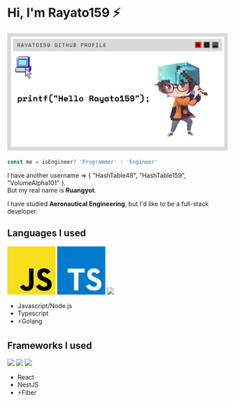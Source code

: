 <h1>Hi, I'm Rayato159 ⚡️</h1>

<p align="center"><img src="https://github.com/Rayato159/Rayato159/blob/main/img/Github_profile.png"></p>

```Javascript
const me = isEngineer? 'Programmer' : 'Engineer'
```

<p>
  I have another username => { "HashTable48", "HashTable159", "VolumeAlpha101" }.<br>
  But my real name is <strong>Ruangyot</strong>.
</p>

<p>I have studied <strong>Aeronautical Engineering</strong>, but I'd like to be a full-stack developer.</p>

<h2>Languages I used</h2>
<p align="left">
  <img src="https://github.com/Rayato159/Rayato159/blob/main/img/js.png" width="110" heigth="110">
  <img src="https://github.com/Rayato159/Rayato159/blob/main/img/ts.png" width="110" heigth="110">
  <img src="https://www.vectorlogo.zone/logos/golang/golang-official.svg" width="250" heigth="110">
</p>
<ul>
  <li>Javascript/Node.js</li>
  <li>Typescript</li>
  <li>⚡️Golang</li>
</ul>

<h2>Frameworks I used</h2>
<p align="left">
  <img src="https://upload.wikimedia.org/wikipedia/commons/thumb/4/47/React.svg/1200px-React.svg.png" width="110" heigth="110">
  <img src="https://docs.nestjs.com/assets/logo-small.svg" width="110" heigth="110">
  <img src="https://raw.githubusercontent.com/gofiber/docs/master/static/fiber_v2_logo.svg" width="300" heigth="110">
</p>
<ul>
  <li>React</li>
  <li>NestJS</li>
  <li>⚡️Fiber</li>
</ul>
